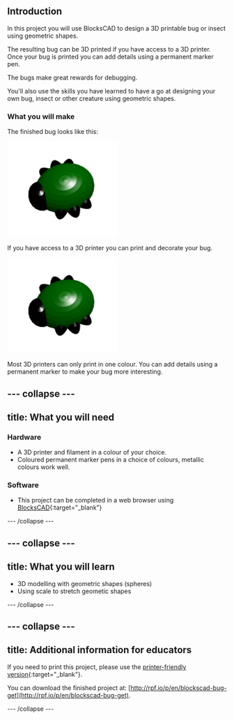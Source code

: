 ## Introduction

In this project you will use BlocksCAD to design a 3D printable bug or insect using geometric shapes.

The resulting bug can be 3D printed if you have access to a 3D printer. Once your bug is printed you can add details using a permanent marker pen.

The bugs make great rewards for debugging. 

You'll also use the skills you have learned to have a go at designing your own bug, insect or other creature using geometric shapes. 

### What you will make

The finished bug looks like this:

![screenshot](images/bug-complete.png)

If you have access to a 3D printer you can print and decorate your bug.

![Complete project](images/bug-showcase.png)

Most 3D printers can only print in one colour. You can add details using a permanent marker to make your bug more interesting.

--- collapse ---
---
title: What you will need
---
### Hardware

+ A 3D printer and filament in a colour of your choice. 
+ Coloured permanent marker pens in a choice of colours, metallic colours work well.

### Software

+ This project can be completed in a web browser using [BlocksCAD](https://www.blockscad3d.com/){:target="_blank"}

--- /collapse ---

--- collapse ---
---
title: What you will learn
---

+ 3D modelling with geometric shapes (spheres)
+ Using scale to stretch geometic shapes

--- /collapse ---

--- collapse ---
---
title: Additional information for educators
---

If you need to print this project, please use the [printer-friendly version](https://projects.raspberrypi.org/en/projects/blockscad-bug/print){:target="_blank"}.

You can download the finished project at:
[http://rpf.io/p/en/blockscad-bug-get](http://rpf.io/p/en/blockscad-bug-get).

--- /collapse ---
